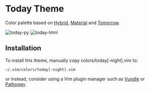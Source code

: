 # Today Theme

Color palette based on
[Hybrid](https://github.com/w0ng/vim-hybrid), [Material](https://github.com/kristijanhusak/vim-hybrid-material) and [Tomorrow](https://github.com/ChrisKempson/Tomorrow-Theme).

![today-py](http://static.tuxico.com/today-theme/today-py.png)
![today-html](http://static.tuxico.com/today-theme/today-html.png)

## Installation

To install this theme, manually copy colors/today[-night].vim to:

    ~/.vim/colors/today[-night].vim

or instead, consider using a Vim plugin manager such as
[Vundle](https://github.com/gmarik/Vundle.vim) or
[Pathogen](https://github.com/tpope/vim-pathogen).

